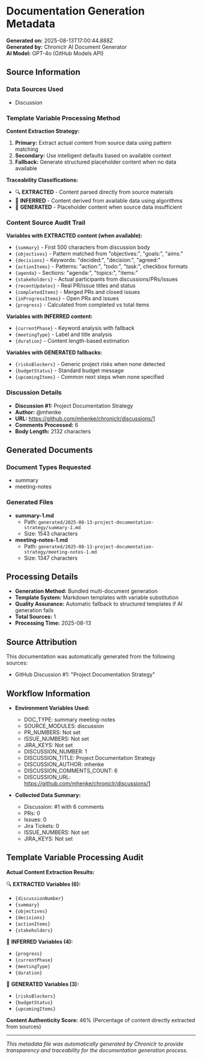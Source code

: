 # Documentation Generation Metadata

**Generated on:** 2025-08-13T17:00:44.888Z  
**Generated by:** Chroniclr AI Document Generator  
**AI Model:** GPT-4o (GitHub Models API)  

## Source Information

### Data Sources Used
- Discussion

### Template Variable Processing Method

**Content Extraction Strategy:**
1. **Primary:** Extract actual content from source data using pattern matching
2. **Secondary:** Use intelligent defaults based on available context
3. **Fallback:** Generate structured placeholder content when no data available

**Traceability Classifications:**
- 🔍 **EXTRACTED** - Content parsed directly from source materials
- 🧠 **INFERRED** - Content derived from available data using algorithms
- 📝 **GENERATED** - Placeholder content when source data insufficient

### Content Source Audit Trail

**Variables with EXTRACTED content (when available):**
- `{summary}` - First 500 characters from discussion body
- `{objectives}` - Pattern matched from "objectives:", "goals:", "aims:"
- `{decisions}` - Keywords: "decided:", "decision:", "agreed:"
- `{actionItems}` - Patterns: "action:", "todo:", "task:", checkbox formats
- `{agenda}` - Sections: "agenda:", "topics:", "items:"
- `{stakeholders}` - Actual participants from discussions/PRs/issues
- `{recentUpdates}` - Real PR/issue titles and status
- `{completedItems}` - Merged PRs and closed issues
- `{inProgressItems}` - Open PRs and issues
- `{progress}` - Calculated from completed vs total items

**Variables with INFERRED content:**
- `{currentPhase}` - Keyword analysis with fallback
- `{meetingType}` - Label and title analysis
- `{duration}` - Content length-based estimation

**Variables with GENERATED fallbacks:**
- `{risksBlockers}` - Generic project risks when none detected
- `{budgetStatus}` - Standard budget message
- `{upcomingItems}` - Common next steps when none specified

### Discussion Details
- **Discussion #1:** Project Documentation Strategy
- **Author:** @mhenke
- **URL:** https://github.com/mhenke/chroniclr/discussions/1
- **Comments Processed:** 6
- **Body Length:** 2132 characters








## Generated Documents

### Document Types Requested
- summary
- meeting-notes

### Generated Files
- **summary-1.md**
  - Path: `generated/2025-08-13-project-documentation-strategy/summary-1.md`
  - Size: 1543 characters
- **meeting-notes-1.md**
  - Path: `generated/2025-08-13-project-documentation-strategy/meeting-notes-1.md`
  - Size: 1347 characters

## Processing Details

- **Generation Method:** Bundled multi-document generation
- **Template System:** Markdown templates with variable substitution
- **Quality Assurance:** Automatic fallback to structured templates if AI generation fails
- **Total Sources:** 1
- **Processing Time:** 2025-08-13

## Source Attribution

This documentation was automatically generated from the following sources:

- GitHub Discussion #1: "Project Documentation Strategy"




## Workflow Information

- **Environment Variables Used:**
  - DOC_TYPE: summary meeting-notes
  - SOURCE_MODULES: discussion
  - PR_NUMBERS: Not set
  - ISSUE_NUMBERS: Not set
  - JIRA_KEYS: Not set
  - DISCUSSION_NUMBER: 1
  - DISCUSSION_TITLE: Project Documentation Strategy
  - DISCUSSION_AUTHOR: mhenke
  - DISCUSSION_COMMENTS_COUNT: 6
  - DISCUSSION_URL: https://github.com/mhenke/chroniclr/discussions/1

- **Collected Data Summary:**
  - Discussion: #1 with 6 comments
  - PRs: 0
  - Issues: 0
  - Jira Tickets: 0
  - ISSUE_NUMBERS: Not set
  - JIRA_KEYS: Not set

## Template Variable Processing Audit

**Actual Content Extraction Results:**

🔍 **EXTRACTED Variables (6):**
- `{discussionNumber}`
- `{summary}`
- `{objectives}`
- `{decisions}`
- `{actionItems}`
- `{stakeholders}`

🧠 **INFERRED Variables (4):**
- `{progress}`
- `{currentPhase}`
- `{meetingType}`
- `{duration}`

📝 **GENERATED Variables (3):**
- `{risksBlockers}`
- `{budgetStatus}`
- `{upcomingItems}`

**Content Authenticity Score:** 46% (Percentage of content directly extracted from sources)



---

*This metadata file was automatically generated by Chroniclr to provide transparency and traceability for the documentation generation process.*
